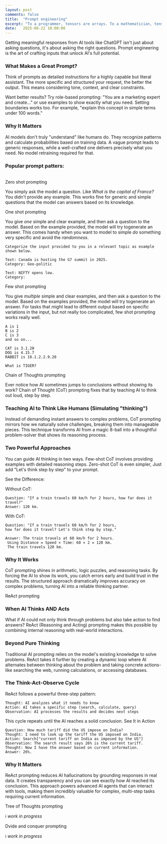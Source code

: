 ```yaml
---
layout: post
comments: false
title:  "Prompt engineering"
excerpt: "To a programmer, tensors are arrays. To a mathematician, tensors are matrices. To a physicist, tensors are properties. So if we may draw, how would tensors look really?"
date:   2025-06-22 10:00:00
---
```

Getting meaningful responses from AI tools like ChatGPT isn't just about asking questions, it's about asking the right questions. Prompt engineering is the art of crafting inputs that unlock AI's full potential.

### What Makes a Great Prompt?
Think of prompts as detailed instructions for a highly capable but literal assistant. The more specific and structured your request, the better the output. This means considering tone, context, and clear constraints.

Want better results? Try role-based prompting: "You are a marketing expert and create..." or use examples to show exactly what you need. Setting boundaries works too. For example, "explain this concept in simple terms under 100 words."

### Why It Matters
AI models don't truly "understand" like humans do. They recognize patterns and calculate probabilities based on training data. A vague prompt leads to generic responses, while a well-crafted one delivers precisely what you need. No model retraining required for that.

### Popular prompt patters:
<br />
<span class="important">Zero shot prompting</span>

You simply ask the model a question. Like *What is the capital of France?* You didn't provide any example. This works fine for generic and simple questions that the model can answers based on its knowledge.

<span class="important">One shot prompting</span>

You give *one* simple and clear example, and then ask a question to the model. Based on the example provided, the model will try togenerate an answer. This comes handy when you want to model to simple *do* something very specific and avoid the *randomness*.

```text
Categorize the input provided to you in a relevant topic as example shown below.

Text: Canada is hosting the G7 summit in 2025.
Category: Geo-politic

Text: NIFTY opens low.
Category: 

```

<span class="important">Few shot prompting</span>

You give *multiple* simple and clear examples, and then ask a question to the model. Based on the examples provided, the model will try togenerate an answer. For tasks that might lead to different output based on specific variations in the input, but not really too complicated, few shot prompting works really well.

```text
A is 1
B is 2
C is 3
and so on...

CAT is 3.1.20
DOG is 4.15.7
RABBIT is 18.1.2.2.9.20

What is TIGER?

```

<span class="important">Chain of Thoughts prompting</span>

Ever notice how AI sometimes jumps to conclusions without showing its work? Chain of Thought (CoT) prompting fixes that by teaching AI to think out loud, step by step.

### Teaching AI to Think Like Humans (Simulating "thinking")
Instead of demanding instant answers to complex problems, CoT prompting mirrors how we naturally solve challenges, breaking them into manageable pieces. This technique transforms AI from a magic 8-ball into a thoughtful problem-solver that shows its reasoning process.

### Two Powerful Approaches
You can guide AI thinking in two ways. Few-shot CoT involves providing examples with detailed reasoning steps. Zero-shot CoT is even simpler, Just add "Let's think step by step" to your prompt.

See the Difference:

Without CoT: 
```text
Question: "If a train travels 60 km/h for 2 hours, how far does it travel?"
Answer: 120 km.
```

With CoT: 
```text
Question: "If a train travels 60 km/h for 2 hours, 
how far does it travel? Let's think step by step."

Answer: The train travels at 60 km/h for 2 hours.
 Using Distance = Speed × Time: 60 × 2 = 120 km. 
 The train travels 120 km.
```

### Why It Works
CoT prompting shines in arithmetic, logic puzzles, and reasoning tasks. By forcing the AI to show its work, you catch errors early and build trust in the results. The structured approach dramatically improves accuracy on complex problems, turning AI into a reliable thinking partner.

<span class="important">ReAct prompting</span>

### When AI Thinks AND Acts

What if AI could not only think through problems but also take action to find answers? ReAct (Reasoning and Acting) prompting makes this possible by combining internal reasoning with real-world interactions.

### Beyond Pure Thinking
Traditional AI prompting relies on the model's existing knowledge to solve problems. ReAct takes it further by creating a dynamic loop where AI alternates between thinking about the problem and taking concrete actions-like searching the web, running calculations, or accessing databases.

### The Think-Act-Observe Cycle
ReAct follows a powerful three-step pattern:

```text
Thought: AI analyzes what it needs to know
Action: AI takes a specific step (search, calculate, query)
Observation: AI processes the results and decides next steps
```

This cycle repeats until the AI reaches a solid conclusion.
See It in Action

```text
Question: How much tariff did the US impose on India?
Thought: I need to look up the tariff the US imposed on India.
Action: Search["current tariff on India as imposed by the US"]
Observation: The search result says 26% is the current tariff.
Thought: Now I have the answer based on current information.
Answer: 26%.
```

### Why It Matters
ReAct prompting reduces AI hallucinations by grounding responses in real data. It creates transparency and you can see exactly how AI reached its conclusion. This approach powers advanced AI agents that can interact with tools, making them incredibly valuable for complex, multi-step tasks requiring current information.

<span class="important">Tree of Thoughts prompting</span>

ℹ️ *work in progress*

<span class="important">Dvide and conquer prompting</span>

ℹ️ *work in progress*
